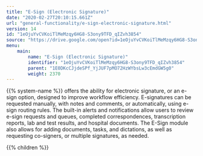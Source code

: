 ```yaml
---
title: "E-Sign (Electronic Signature)"
date: "2020-02-27T20:10:15.661Z"
url: "general-functionality/e-sign-electronic-signature.html"
version: 14
id: "1eOjuYvCVKoiTlMeMzqy6HG8-S3ony9TFD_qIZvh3854"
source: "https://drive.google.com/open?id=1eOjuYvCVKoiTlMeMzqy6HG8-S3ony9TFD_qIZvh3854"
menu:
    main:
        name: "E-Sign (Electronic Signature)"
        identifier: "1eOjuYvCVKoiTlMeMzqy6HG8-S3ony9TFD_qIZvh3854"
        parent: "1E0DKcCJjdeSPf_YjJUF7pMO72HzWYbsLw3cEmdGW5g0"
        weight: 2370
---
```









{{% system-name %}} offers the ability for electronic signature, or an e-sign option, designed to improve workflow efficiency. E-signatures can be requested manually, with notes and comments, or automatically, using e-sign routing rules. The built-in alerts and notifications allow users to review e-sign requests and queues, completed correspondences, transcription reports, lab and test results, and hospital documents. The E-Sign module also allows for adding documents, tasks, and dictations, as well as requesting co-signers, or multiple signatures, as needed.







{{% children %}}

